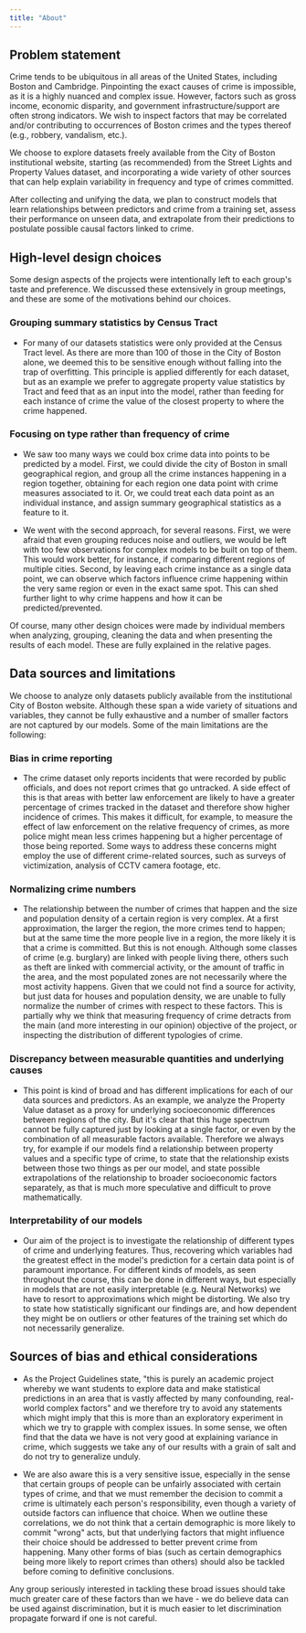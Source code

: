 ```yaml
---
title: "About"
---
```


## Problem statement

Crime tends to be ubiquitous in all areas of the United States, including Boston and Cambridge. Pinpointing the exact causes of crime is impossible, as it is a highly nuanced and complex issue. However, factors such as gross income, economic disparity, and government infrastructure/support are often strong indicators. We wish to inspect factors that may be correlated and/or contributing to occurrences of Boston crimes and the types thereof (e.g., robbery, vandalism, etc.). 

We choose to explore datasets freely available from the City of Boston institutional website, starting (as recommended) from the Street Lights and Property Values dataset, and incorporating a wide variety of other sources that can help explain variability in frequency and type of crimes committed.

After collecting and unifying the data, we plan to construct models that learn relationships between predictors and crime from a training set, assess their performance on unseen data, and extrapolate from their predictions to postulate possible causal factors linked to crime.

## High-level design choices

Some design aspects of the projects were intentionally left to each group's taste and preference. We discussed these extensively in group meetings, and these are some of the motivations behind our choices.

### Grouping summary statistics by Census Tract

- For many of our datasets statistics were only provided at the Census Tract level. As there are more than 100 of those in the City of Boston alone, we deemed this to be sensitive enough without falling into the trap of overfitting. This principle is applied differently for each dataset, but as an example we prefer to aggregate property value statistics by Tract and feed that as an input into the model, rather than feeding for each instance of crime the value of the closest property to where the crime happened.

### Focusing on type rather than frequency of crime

- We saw too many ways we could box crime data into points to be predicted by a model. First, we could divide the city of Boston in small geographical region, and group all the crime instances happening in a region together, obtaining for each region one data point with crime measures associated to it. Or, we could treat each data point as an individual instance, and assign summary geographical statistics as a feature to it.

- We went with the second approach, for several reasons. First, we were afraid that even grouping reduces noise and outliers, we would be left with too few observations for complex models to be built on top of them. This would work better, for instance, if comparing different regions of multiple cities. Second, by leaving each crime instance as a single data point, we can observe which factors influence crime happening within the very same region or even in the exact same spot. This can shed further light to why crime happens and how it can be predicted/prevented.

Of course, many other design choices were made by individual members when analyzing, grouping, cleaning the data and when presenting the results of each model. These are fully explained in the relative pages.

## Data sources and limitations

We choose to analyze only datasets publicly available from the institutional City of Boston website. Although these span a wide variety of situations and variables, they cannot be fully exhaustive and a number of smaller factors are not captured by our models. Some of the main limitations are the following:

### Bias in crime reporting

- The crime dataset only reports incidents that were recorded by public officials, and does not report crimes that go untracked. A side effect of this is that areas with better law enforcement are likely to have a greater percentage of crimes tracked in the dataset and therefore show higher incidence of crimes. This makes it difficult, for example, to measure the effect of law enforcement on the relative frequency of crimes, as more police might mean less crimes happening but a higher percentage of those being reported. Some ways to address these concerns might employ the use of different crime-related sources, such as surveys of victimization, analysis of CCTV camera footage, etc.

### Normalizing crime numbers

- The relationship between the number of crimes that happen and the size and population density of a certain region is very complex. At a first approximation, the larger the region, the more crimes tend to happen; but at the same time the more people live in a region, the more likely it is that a crime is committed. But this is not enough. Although some classes of crime (e.g. burglary) are linked with people living there, others such as theft are linked with commercial activity, or the amount of traffic in the area, and the most populated zones are not necessarily where the most activity happens. Given that we could not find a source for activity, but just data for houses and population density, we are unable to fully normalize the number of crimes with respect to these factors. This is partially why we think that measuring frequency of crime detracts from the main (and more interesting in our opinion) objective of the project, or inspecting the distribution of different typologies of crime.

### Discrepancy between measurable quantities and underlying causes

- This point is kind of broad and has different implications for each of our data sources and predictors. As an example, we analyze the Property Value dataset as a proxy for underlying socioeconomic differences between regions of the city. But it's clear that this huge spectrum cannot be fully captured just by looking at a single factor, or even by the combination of all measurable factors available. Therefore we always try, for example if our models find a relationship between property values and a specific type of crime, to state that the relationship exists between those two things as per our model, and state possible extrapolations of the relationship to broader socioeconomic factors separately, as that is much more speculative and difficult to prove mathematically.

### Interpretability of our models

- Our aim of the project is to investigate the relationship of different types of crime and underlying features. Thus, recovering which variables had the greatest effect in the model's prediction for a certain data point is of paramount importance. For different kinds of models, as seen throughout the course, this can be done in different ways, but especially in models that are not easily interpretable (e.g. Neural Networks) we have to resort to approximations which might be distorting. We also try to state how statistically significant our findings are, and how dependent they might be on outliers or other features of the training set which do not necessarily generalize. 

## Sources of bias and ethical considerations

- As the Project Guidelines state, "this is purely an academic project whereby we want students to explore data and make statistical predictions in an area that is vastly affected by many confounding, real-world complex factors" and we therefore try to avoid any statements which might imply that this is more than an exploratory experiment in which we try to grapple with complex issues. In some sense, we often find that the data we have is not very good at explaining variance in crime, which suggests we take any of our results with a grain of salt and do not try to generalize unduly. 

- We are also aware this is a very sensitive issue, especially in the sense that certain groups of people can be unfairly associated with certain types of crime, and that we must remember the decision to commit a crime is ultimately each person's responsibility, even though a variety of outside factors can influence that choice. When we outline these correlations, we do not think that a certain demographic is more likely to commit "wrong" acts, but that underlying factors that might influence their choice should be addressed to better prevent crime from happening. Many other forms of bias (such as certain demographics being more likely to report crimes than others) should also be tackled before coming to definitive conclusions.

Any group seriously interested in tackling these broad issues should take much greater care of these factors than we have - we do believe data can be used against discrimination, but it is much easier to let discrimination propagate forward if one is not careful.
